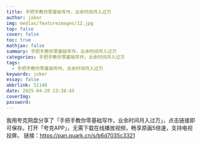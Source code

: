```yaml
---
title: 手把手教你零基础写作，业余时间月入过万
author: joker
img: medias/featureimages/12.jpg
top: false
cover: false
toc: true
mathjax: false
summary: 手把手教你零基础写作，业余时间月入过万
categories: 手把手教你零基础写作，业余时间月入过万
tags:
  - 手把手教你零基础写作，业余时间月入过万
keywords: joker
essay: false
abbrlink: 51148
date: 2025-04-20 23:38:43
coverImg:
password:
---
```


我用夸克网盘分享了「手把手教你零基础写作，业余时间月入过万」，点击链接即可保存。打开「夸克APP」，无需下载在线播放视频，畅享原画5倍速，支持电视投屏。
链接：https://pan.quark.cn/s/b6d7035c3321
